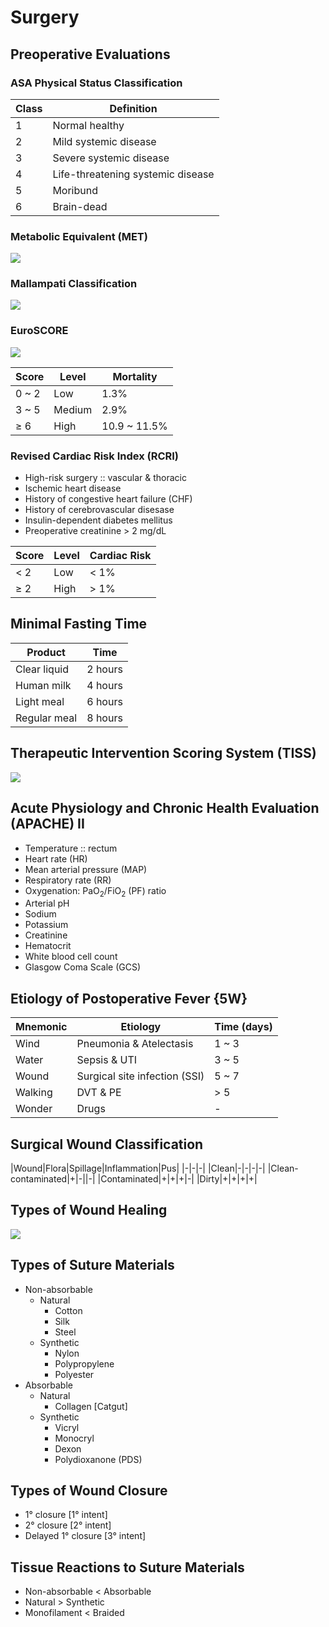 # Surgery

## Preoperative Evaluations

### ASA Physical Status Classification

|Class|Definition|
|-|-|
|1|Normal healthy|
|2|Mild systemic disease|
|3|Severe systemic disease|
|4|Life-threatening systemic disease|
|5|Moribund|
|6|Brain-dead|

### Metabolic Equivalent (MET)

![](../../Figures/Metabolic%20Equivalent%20(MET).jpg)

### Mallampati Classification

![](../../Figures/Mallampati%20Classification.jpg)

### EuroSCORE

![](../../Figures/EuroSCORE.png)

|Score|Level|Mortality|
|-|-|-|
|0 ~ 2|Low|1.3%|
|3 ~ 5|Medium|2.9%|
|≥ 6|High|10.9 ~ 11.5%|

### Revised Cardiac Risk Index (RCRI)

- High-risk surgery :: vascular & thoracic
- Ischemic heart disease
- History of congestive heart failure (CHF)
- History of cerebrovascular disesase
- Insulin-dependent diabetes mellitus
- Preoperative creatinine > 2 mg/dL

|Score|Level|Cardiac Risk|
|-|-|-|
|< 2|Low|< 1%|
|≥ 2|High|> 1%|

## Minimal Fasting Time

|Product|Time|
|-|-|
|Clear liquid|2 hours|
|Human milk|4 hours|
|Light meal|6 hours|
|Regular meal|8 hours|

## Therapeutic Intervention Scoring System (TISS)

![](../../Figures/Therapeutic%20Intervention%20Scoring%20System%20(TISS).png)

## Acute Physiology and Chronic Health Evaluation (APACHE) II

- Temperature :: rectum
- Heart rate (HR)
- Mean arterial pressure (MAP)
- Respiratory rate (RR)
- Oxygenation: PaO<sub>2</sub>/FiO<sub>2</sub> (PF) ratio
- Arterial pH
- Sodium
- Potassium
- Creatinine
- Hematocrit
- White blood cell count
- Glasgow Coma Scale (GCS)

## Etiology of Postoperative Fever {5W}

|Mnemonic|Etiology|Time (days)|
|-|-|-|
|Wind|Pneumonia & Atelectasis|1 ~ 3|
|Water|Sepsis & UTI|3 ~ 5|
|Wound|Surgical site infection (SSI)|5 ~ 7|
|Walking|DVT & PE|> 5|
|Wonder|Drugs|-|

## Surgical Wound Classification

|Wound|Flora|Spillage|Inflammation|Pus|
|-|-|-|
|Clean|-|-|-|-|
|Clean-contaminated|+|-||-|
|Contaminated|+|+|+|-|
|Dirty|+|+|+|+|

## Types of Wound Healing

![](../../Figures/Wound%20Healing.jpg)

## Types of Suture Materials

- Non-absorbable
  - Natural
    - Cotton
    - Silk
    - Steel
  - Synthetic
    - Nylon
    - Polypropylene
    - Polyester
- Absorbable
  - Natural
    - Collagen [Catgut]
  - Synthetic
    - Vicryl
    - Monocryl
    - Dexon
    - Polydioxanone (PDS)

## Types of Wound Closure

- 1° closure [1° intent]
- 2° closure [2° intent]
- Delayed 1° closure [3° intent]

## Tissue Reactions to Suture Materials

- Non-absorbable < Absorbable
- Natural > Synthetic
- Monofilament < Braided
